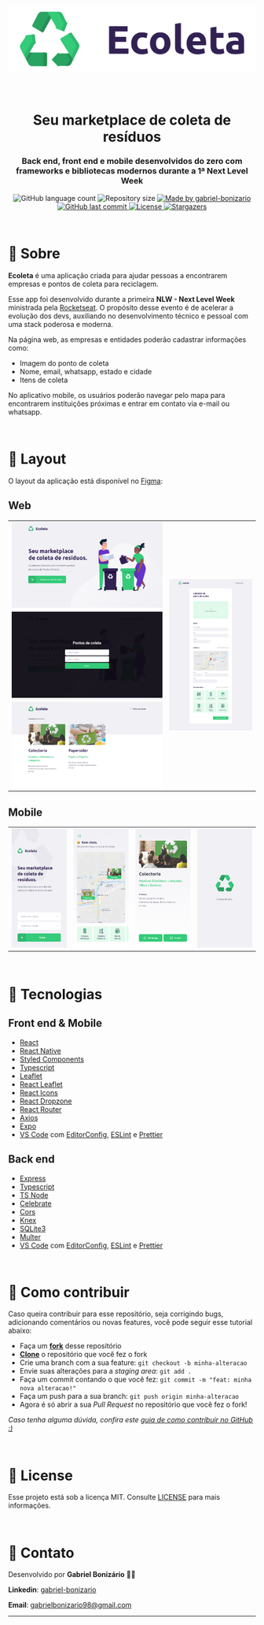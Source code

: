 <h1 align="center">
  <img alt="Ecoleta" title="Ecoleta" src="./assets/logo.png" />
</h1>

<br />

<h1 align="center">
  Seu marketplace de coleta de resíduos
</h1>

<h3 align="center">
  Back end, front end e mobile desenvolvidos do zero com frameworks e bibliotecas modernos durante a 1ª Next Level Week
</h3>

<p align="center">
  <img alt="GitHub language count" src="https://img.shields.io/github/languages/count/Bonizario/be-the-hero?color=04D361">

  <img alt="Repository size" src="https://img.shields.io/github/repo-size/bonizario/ecoleta?color=04D361">

  <a href="https://www.linkedin.com/in/gabriel-bonizario/">
    <img alt="Made by gabriel-bonizario" src="https://img.shields.io/badge/made%20by-gabriel%20bonizario-04D361">
  </a>

  <a href="https://github.com/bonizario/ecoleta/commits/master">
    <img alt="GitHub last commit" src="https://img.shields.io/github/last-commit/bonizario/ecoleta?color=04D361">
  </a>

  <a href="https://github.com/Bonizario/ecoleta/blob/master/LICENSE">
    <img alt="License" src="https://img.shields.io/github/license/bonizario/ecoleta?color=322153">
  </a>

  <a href="https://github.com/Bonizario/be-the-hero/stargazers">
    <img alt="Stargazers" src="https://img.shields.io/github/stars/bonizario/ecoleta?style=social">
  </a>
</p>

<br />

# :fallen_leaf: Sobre

**Ecoleta** é uma aplicação criada para ajudar pessoas a encontrarem empresas e pontos de coleta para reciclagem.

Esse app foi desenvolvido durante a primeira **NLW - Next Level Week** ministrada pela [Rocketseat](https://rocketseat.com.br/). O propósito desse evento é de acelerar a evolução dos devs, auxiliando no desenvolvimento técnico e pessoal com uma stack poderosa e moderna.

Na página web, as empresas e entidades poderão cadastrar informações como:

- Imagem do ponto de coleta
- Nome, email, whatsapp, estado e cidade
- Itens de coleta

No aplicativo mobile, os usuários poderão navegar pelo mapa para encontrarem instituições próximas e entrar em contato via e-mail ou whatsapp.

<br />

# :art: Layout

O layout da aplicação está disponível no [Figma](https://www.figma.com/file/1SxgOMojOB2zYT0Mdk28lB/Ecoleta?node-id=136%3A546):

## Web

<table cellspacing="0" cellpadding="0">
  <tr>
    <td><img alt="NextLevelWeek" src="assets/home.png" /></td>
    <td rowspan="3"><img alt="NextLevelWeek" src="assets/register.png" /></td>
  </tr>
  <tr>
    <td><img alt="NextLevelWeek" src="assets/search.png" /></td>
  </tr>
  <tr>
    <td><img alt="NextLevelWeek" src="assets/index.png" /></td>
  </tr>
</table>

## Mobile

<table cellspacing="0" cellpadding="0">
  <tr>
    <td><img alt="NextLevelWeek" src="assets/mobile-start.png" /></td>
    <td><img alt="NextLevelWeek" src="assets/mobile-home.png" /></td>
    <td><img alt="NextLevelWeek" src="assets/mobile-details.png" /></td>
    <td><img alt="NextLevelWeek" src="assets/mobile-splash.png" /></td>
  </tr>
</table>

<br />

# :rocket: Tecnologias

## Front end & Mobile

- [React](https://reactjs.org/)
- [React Native](https://reactnative.dev/)
- [Styled Components](https://styled-components.com/)
- [Typescript](https://www.typescriptlang.org/)
- [Leaflet](https://leafletjs.com/)
- [React Leaflet](https://react-leaflet.js.org/)
- [React Icons](https://react-icons.netlify.com/)
- [React Dropzone](https://react-dropzone.js.org/)
- [React Router](https://reacttraining.com/react-router/)
- [Axios](https://github.com/axios/axios)
- [Expo](https://expo.io/)
- [VS Code][vc] com [EditorConfig][vceditconfig], [ESLint][vceslint] e [Prettier][vcprettier]

## Back end

- [Express](https://github.com/expressjs/express)
- [Typescript](https://www.typescriptlang.org/)
- [TS Node](https://github.com/TypeStrong/ts-node)
- [Celebrate](https://github.com/arb/celebrate)
- [Cors](https://www.npmjs.com/package/cors)
- [Knex](http://knexjs.org/)
- [SQLite3](https://www.npmjs.com/package/sqlite3)
- [Multer](https://github.com/expressjs/multer)
- [VS Code][vc] com [EditorConfig][vceditconfig], [ESLint][vceslint] e [Prettier][vcprettier]

<br />

# :speech_balloon: Como contribuir

Caso queira contribuir para esse repositório, seja corrigindo bugs, adicionando comentários ou novas features, você pode seguir esse tutorial abaixo:

- Faça um **[fork](https://help.github.com/pt/github/getting-started-with-github/fork-a-repo)** desse repositório
- **[Clone](https://help.github.com/pt/github/creating-cloning-and-archiving-repositories/cloning-a-repository)** o repositório que você fez o fork
- Crie uma branch com a sua feature: `git checkout -b minha-alteracao`
- Envie suas alterações para a _staging area_: `git add .`
- Faça um commit contando o que você fez: `git commit -m "feat: minha nova alteracao!"`
- Faça um push para a sua branch: `git push origin minha-alteracao`
- Agora é só abrir a sua _Pull Request_ no repositório que você fez o fork!

_Caso tenha alguma dúvida, confira este [guia de como contribuir no GitHub :)](https://github.com/firstcontributions/first-contributions/blob/master/translations/README.pt_br.md)_

<br />

# :memo: License

Esse projeto está sob a licença MIT. Consulte [LICENSE](https://github.com/Bonizario/be-the-hero/blob/master/LICENSE) para mais informações.

<br />

# :postbox: Contato

Desenvolvido por **Gabriel Bonizário** 👋🏻

**Linkedin**: [gabriel-bonizario](https://www.linkedin.com/in/gabriel-bonizario/)

**Email**: gabrielbonizario98@gmail.com

---

[vc]: https://code.visualstudio.com/
[vceditconfig]: https://marketplace.visualstudio.com/items?itemName=EditorConfig.EditorConfig
[vceslint]: https://marketplace.visualstudio.com/items?itemName=dbaeumer.vscode-eslint
[vcprettier]: https://marketplace.visualstudio.com/items?itemName=esbenp.prettier-vscode
